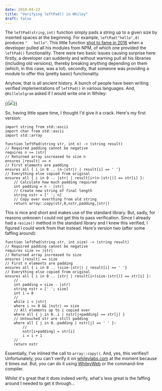 ```yaml
---
date: 2018-04-23
title: "Verifying leftPad() in Whiley"
draft: false
---
```


The `leftPad(string,int)` function simply pads a string up to a given size by inserted spaces at the beginning. For example, `leftPad("hello",8)` produces `"   hello"`. This little function [shot to fame in 2016](https://www.theregister.co.uk/2016/03/23/npm_left_pad_chaos/) when a developer pulled all his modules from NPM, of which one provided the `leftPad()` functionality. There were two basic issues causing surprise here: firstly, a developer can suddenly and without warning pull all his libraries (including old versions), thereby breaking anything depending on them (which, in this case, was a lot). secondly, that someone was providing a module to offer this (pretty basic) functionality.

Anyhow, that is all ancient history. A bunch of people have been writing verified implementations of `leftPad()` in various languages. And, `@Hillelolgram` asked if I would write one in Whiley:


[{{<img class="text-center" src="http://whiley.org/wp-content/uploads/2018/04/hillelogram.png">}}](https://twitter.com/Hillelogram/status/988155666257862658)

So, having little spare time, I thought I'd give it a crack.  Here's my first version:

```whiley
import string from std::ascii
import char from std::ascii
import std::array

function leftPad(string str, int n) -> (string result)
// Required padding cannot be negative
requires n >= |str|
// Returned array increased to size n
ensures |result| == n
// First elements are padding
ensures all { i in 0 .. (n-|str|) | result[i] == ' '}
// Everything else copied from original
ensures all { i in 0 .. |str| | result[i+(n-|str|)] == str[i] }:
    // Calculate how much padding required
    int padding = n - |str|
    // Create new string of final length
    string nstr = [' '; n]
    // Copy over everthing from old string
    return array::copy(str,0,nstr,padding,|str|)
```

This is nice and short and makes use of the standard library.  But, sadly, for reasons unknown I could not get this to pass verification.  Since I already had a `resize()` method in the standard library and I knew this verified, I figured I could work from that instead.  Here's version two (after some faffing around):
```whiley
function leftPad(string str, int size) -> (string result)
// Required padding cannot be negative
requires size >= |str|
// Returned array increased to size
ensures |result| == size
// First n elements are padding
ensures all { i in 0 .. (size-|str|) | result[i] == ' '}
// Everything else copied from original
ensures all { i in 0 .. |str| | result[i+(size-|str|)] == str[i] }:
    //
    int padding = size - |str|
    string nstr = [' '; size]
    int i = 0
    //
    while i < |str|
    where i >= 0 && |nstr| == size
    // All elements up to i copied over
    where all { j in 0..i | nstr[j+padding] == str[j] }
    // Untouched str are still padding
    where all { j in 0..padding | nstr[j] == ' ' }:
        //
        nstr[i+padding] = str[i]
        i = i + 1
    //
    return nstr
```

Essentially, I've inlined the call to `array::copy()`.  And, yes, this verifies!!  Unfortunately, you can't verify it on [whileylabs.com](http://whileylabs.com) at the moment because it times out.  But, you can do it using [WhileyWeb](https://github.com/Whiley/WhileyWeb) or the command-line compiler. 

Whilst it's great that it does indeed verify, what's less great is the faffing around I needed to get it through...